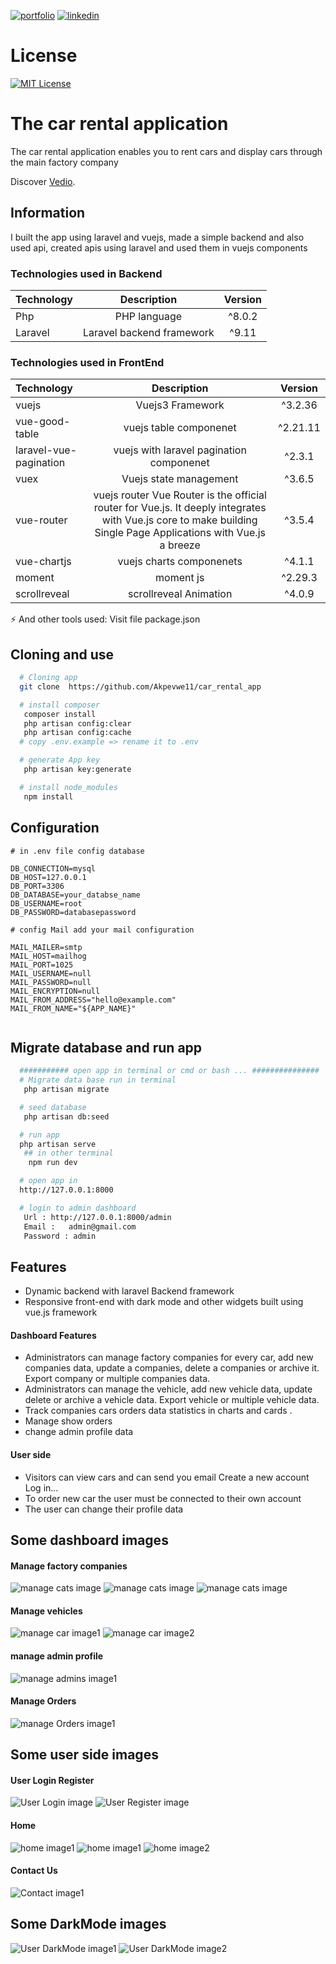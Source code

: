 [![portfolio](https://img.shields.io/badge/my_portfolio-000?style=for-the-badge&logo=ko-fi&logoColor=white)](https://main--abderrahmaneamerrhiportfoliov2.netlify.app/)
[![linkedin](https://img.shields.io/badge/linkedin-0A66C2?style=for-the-badge&logo=linkedin&logoColor=white)](https://www.linkedin.com/in/abderrahmane-amerrhi-807b40201/)

# License

[![MIT License](https://img.shields.io/badge/License-MIT-green.svg)](https://choosealicense.com/licenses/mit/)

# The car rental application

The car rental application enables you to rent cars and display cars through the main factory company

Discover [Vedio](https://abderrahmaneamerrhi.com/assets/carrentalprojectved-36a6384e.mp4).

## Information

I built the app using laravel and vuejs, made a simple backend and also used api, created apis using laravel and used them in vuejs components

### Technologies used in Backend

| Technology |        Description        | Version |
| :--------- | :-----------------------: | :-----: |
| Php        |       PHP language        | ^8.0.2  |
| Laravel    | Laravel backend framework |  ^9.11  |

### Technologies used in FrontEnd

| Technology             |                                                                           Description                                                                           | Version  |
| :--------------------- | :-------------------------------------------------------------------------------------------------------------------------------------------------------------: | :------: |
| vuejs                  |                                                                        Vuejs3 Framework                                                                         | ^3.2.36  |
| vue-good-table         |                                                                     vuejs table componenet                                                                      | ^2.21.11 |
| laravel-vue-pagination |                                                            vuejs with laravel pagination componenet                                                             |  ^2.3.1  |
| vuex                   |                                                                     Vuejs state management                                                                      |  ^3.6.5  |
| vue-router             | vuejs router Vue Router is the official router for Vue.js. It deeply integrates with Vue.js core to make building Single Page Applications with Vue.js a breeze |  ^3.5.4  |
| vue-chartjs            |                                                                    vuejs charts componenets                                                                     |  ^4.1.1  |
| moment                 |                                                                            moment js                                                                            | ^2.29.3  |
| scrollreveal           |                                                                     scrollreveal Animation                                                                      |  ^4.0.9  |

⚡️ And other tools used: Visit file package.json

## Cloning and use

```bash or terminal
  # Cloning app
  git clone  https://github.com/Akpevwe11/car_rental_app

  # install composer
   composer install
   php artisan config:clear
   php artisan config:cache
  # copy .env.example => rename it to .env

  # generate App key
   php artisan key:generate

  # install node_modules
   npm install

```

## Configuration

```env
# in .env file config database

DB_CONNECTION=mysql
DB_HOST=127.0.0.1
DB_PORT=3306
DB_DATABASE=your_databse_name
DB_USERNAME=root
DB_PASSWORD=databasepassword

# config Mail add your mail configuration

MAIL_MAILER=smtp
MAIL_HOST=mailhog
MAIL_PORT=1025
MAIL_USERNAME=null
MAIL_PASSWORD=null
MAIL_ENCRYPTION=null
MAIL_FROM_ADDRESS="hello@example.com"
MAIL_FROM_NAME="${APP_NAME}"


```

## Migrate database and run app

```bash or terminal
  ########### open app in terminal or cmd or bash ... ###############
  # Migrate data base run in terminal
   php artisan migrate

  # seed database
   php artisan db:seed

  # run app
  php artisan serve
   ## in other terminal
    npm run dev

  # open app in
  http://127.0.0.1:8000

  # login to admin dashboard
   Url : http://127.0.0.1:8000/admin
   Email :   admin@gmail.com
   Password : admin


```

## Features

-   Dynamic backend with laravel Backend framework
-   Responsive front-end with dark mode and other widgets built using vue.js framework

#### Dashboard Features

-   Administrators can manage factory companies for every car, add new companies data, update a companies, delete a companies or archive it. Export company or multiple companies data.
-   Administrators can manage the vehicle, add new vehicle data, update delete or archive a vehicle data. Export vehicle or multiple vehicle data.
-   Track companies cars orders data statistics in charts and cards .
-   Manage show orders
-   change admin profile data

#### User side

-   Visitors can view cars and can send you email Create a new account Log in...
-   To order new car the user must be connected to their own account
-   The user can change their profile data

## Some dashboard images

#### Manage factory companies

![manage cats image](https://github.com/Akpevwe11/car_rental_app/blob/main/public/images/github/backend/companis.png)
![manage cats image](https://github.com/Akpevwe11/car_rental_app/blob/main/public/images/github/backend/companisadd.png)
![manage cats image](https://github.com/Akpevwe11/car_rental_app/blob/main/public/images/github/backend/Homestatistics.png)

#### Manage vehicles

![manage car image1](https://github.com/Akpevwe11/car_rental_app/blob/main/public/images/github/backend/carsmanage.png)
![manage car image2](https://github.com/Akpevwe11/car_rental_app/blob/main/public/images/github/backend/addcars.png)

#### manage admin profile

![manage admins image1](https://github.com/Akpevwe11/car_rental_app/blob/main/public/images/github/backend/updatadminprofile.png)

#### Manage Orders

![manage Orders image1](https://github.com/AbderrahmaneAmerhhi/Digital-store/blob/main/public/Githubfiles/backend/manageorders.png)

## Some user side images

#### User Login Register

![User Login image](https://github.com/Akpevwe11/car_rental_app/blob/main/public/images/github/frontend/login.png)
![User Register image](https://github.com/Akpevwe11/car_rental_app/blob/main/public/images/github/frontend/register.png)

#### Home

![ home image1](https://github.com/Akpevwe11/car_rental_app/blob/main/public/images/github/frontend/homestart.png)
![ home image1](https://github.com/Akpevwe11/car_rental_app/blob/main/public/images/github/frontend/home1.png)
![ home image2](https://github.com/Akpevwe11/car_rental_app/blob/main/public/images/github/frontend/catscars.png)

#### Contact Us

![ Contact image1](https://github.com/Akpevwe11/car_rental_app/blob/main/public/images/github/frontend/contact.png)

## Some DarkMode images

![  User DarkMode image1](https://github.com/Akpevwe11/car_rental_app/blob/main/public/images/github/frontend/DarkMode.png)
![  User DarkMode image2](https://github.com/Akpevwe11/car_rental_app/blob/main/public/images/github/backend/darkmode.png)
